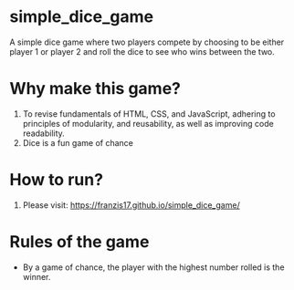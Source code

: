 # simple_dice_game
A simple dice game where two players compete by choosing to be either player 1 or player 2 and
roll the dice to see who wins between the two.

# Why make this game?
1. To revise fundamentals of HTML, CSS, and JavaScript, adhering to principles of modularity,
and reusability, as well as improving code readability.
2. Dice is a fun game of chance

# How to run?
1. Please visit: https://franzis17.github.io/simple_dice_game/

# Rules of the game
- By a game of chance, the player with the highest number rolled is the winner.
